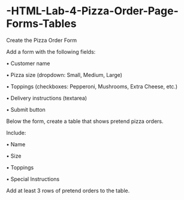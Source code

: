 # -HTML-Lab-4-Pizza-Order-Page-Forms-Tables

Create the Pizza Order Form

Add a form with the following fields:

• Customer name

• Pizza size (dropdown: Small, Medium, Large)

• Toppings (checkboxes: Pepperoni, Mushrooms, Extra Cheese, etc.)

• Delivery instructions (textarea)

• Submit button

Below the form, create a table that shows pretend pizza orders.

Include:

• Name

• Size

• Toppings

• Special Instructions

Add at least 3 rows of pretend orders to the table.